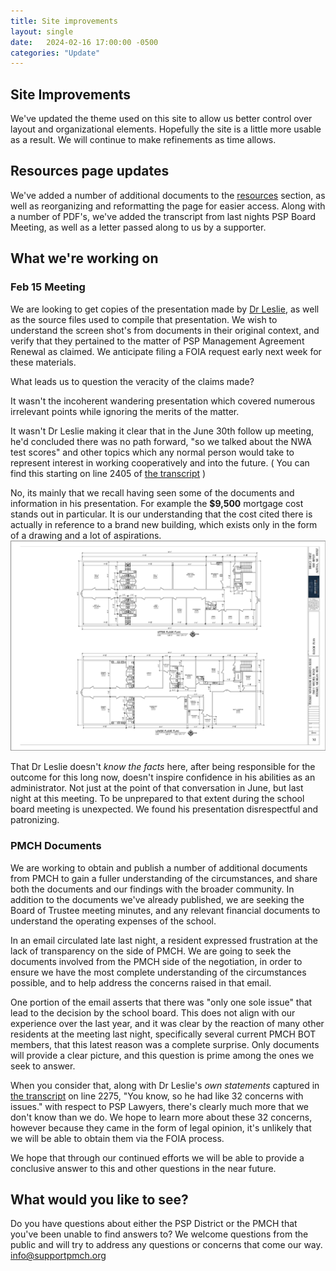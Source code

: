 ```yaml
---
title: Site improvements
layout: single
date:   2024-02-16 17:00:00 -0500
categories: "Update"
---
```


## Site Improvements

We've updated the theme used on this site to allow us better control over layout and organizational elements. Hopefully the site is a little more usable as a result. We will continue to make refinements as time allows.

## Resources page updates

We've added a number of additional documents to the [resources](/resources/) section, as well as reorganizing and reformatting the page for easier access. Along with a number of PDF's, we've added the transcript from last nights PSP Board Meeting, as well as a letter passed along to us by a supporter.

## What we're working on

### Feb 15 Meeting
We are looking to get copies of the presentation made by [Dr Leslie](/_pages/pspstaff/jeff_leslie), as well as the source files used to compile that presentation. We wish to understand the screen shot's from documents in their original context, and verify that they pertained to the matter of PSP Management Agreement Renewal as claimed. We anticipate filing a FOIA request early next week for these materials.

What leads us to question the veracity of the claims made?

It wasn't the incoherent wandering presentation which covered numerous irrelevant points while ignoring the merits of the matter.

It wasn't Dr Leslie making it clear that in the June 30th follow up meeting, he'd concluded there was no path forward, "so we talked about the NWA test scores" and other topics which any normal person would take to represent interest in working cooperatively and into the future. ( You can find this starting on line 2405 of [the transcript](/assets/files/transcripts/psp_feb_15_board_meeting_transcript.txt) )

No, its mainly that we recall having seen some of the documents and information in his presentation. For example the **$9,500** mortgage cost stands out in particular. It is our understanding that the cost cited there is actually in reference to a brand new building, which exists only in the form of a drawing and a lot of aspirations.
![New Building Floorplan](/assets/images/floor_plan.png)

That Dr Leslie doesn't _know the facts_ here, after being responsible for the outcome for this long now, doesn't inspire confidence in his abilities as an administrator. Not just at the point of that conversation in June, but last night at this meeting. To be unprepared to that extent during the school board meeting is unexpected. We found his presentation disrespectful and patronizing.

### PMCH Documents

We are working to obtain and publish a number of additional documents from PMCH to gain a fuller understanding of the circumstances, and share both the documents and our findings with the broader community. In addition to the documents we've already published, we are seeking the Board of Trustee meeting minutes, and any relevant financial documents to understand the operating expenses of the school.

In an email circulated late last night, a resident expressed frustration at the lack of transparency on the side of PMCH. We are going to seek the documents involved from the PMCH side of the negotiation, in order to ensure we have the most complete understanding of the circumstances possible, and to help address the concerns raised in that email.

One portion of the email asserts that there was "only one sole issue" that lead to the decision by the school board. This does not align with our experience over the last year, and it was clear by the reaction of many other residents at the meeting last night, specifically several current PMCH BOT members, that this latest reason was a complete surprise. Only documents will provide a clear picture, and this question is prime among the ones we seek to answer.

When you consider that, along with Dr Leslie's _own statements_ captured in [the transcript](/assets/files/transcripts/psp_feb_15_board_meeting_transcript.txt) on line 2275, "You know, so he had like 32 concerns with issues." with respect to PSP Lawyers, there's clearly much more that we don't know than we do. We hope to learn more about these 32 concerns, however because they came in the form of legal opinion, it's unlikely that we will be able to obtain them via the FOIA process.

We hope that through our continued efforts we will be able to provide a conclusive answer to this and other questions in the near future.

## What would you like to see?

Do you have questions about either the PSP District or the PMCH that you've been unable to find answers to? We welcome questions from the public and will try to address any questions or concerns that come our way. [info@supportpmch.org](mailto:info@supportpmch.org)